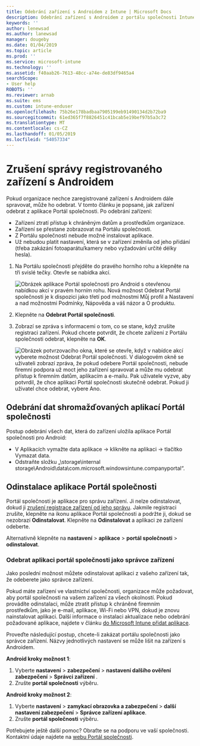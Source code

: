 ```yaml
---
title: Odebrání zařízení s Androidem z Intune | Microsoft Docs
description: Odebrání zařízení s Androidem z portálu společnosti Intune
keywords: ''
author: lenewsad
ms.author: lanewsad
manager: dougeby
ms.date: 01/04/2019
ms.topic: article
ms.prod: ''
ms.service: microsoft-intune
ms.technology: ''
ms.assetid: f40aab26-7613-48cc-a74e-de83df9465a4
searchScope:
- User help
ROBOTS: ''
ms.reviewer: arnab
ms.suite: ems
ms.custom: intune-enduser
ms.openlocfilehash: 75b26e178badbaa7905199eb91490134d2b72ba9
ms.sourcegitcommit: 61ed365f7f8826451c41bcab5e19bef97b5a3c72
ms.translationtype: MT
ms.contentlocale: cs-CZ
ms.lasthandoff: 01/05/2019
ms.locfileid: "54057334"
---
```

# <a name="unenroll-your-android-device-from-management"></a>Zrušení správy registrovaného zařízení s Androidem  

Pokud organizace nechce zaregistrované zařízení s Androidem dále spravovat, může ho odebrat. V tomto článku je popsané, jak zařízení odebrat z aplikace Portál společnosti. Po odebrání zařízení:  

* Zařízení ztratí přístup k chráněným datům a prostředkům organizace.
* Zařízení se přestane zobrazovat na Portálu společnosti.
* Z Portálu společnosti nebude možné instalovat aplikace.
* Už nebudou platit nastavení, která se v zařízení změnila od jeho přidání (třeba zakázání fotoaparátu/kamery nebo vyžadování určité délky hesla).  

1. Na Portálu společnosti přejděte do pravého horního rohu a klepněte na tři svislé tečky. Otevře se nabídka akcí.

   ![Obrázek aplikace Portál společnosti pro Android s otevřenou nabídkou akcí v pravém horním rohu. Nová možnost Odebrat Portál společnosti je k dispozici jako třetí pod možnostmi Můj profil a Nastavení a nad možnostmi Podmínky, Nápověda a váš názor a O produktu.](./media/android_remove_cp_menu_action_after_1705.png)

2. Klepněte na **Odebrat Portál společnosti**.  

3. Zobrazí se zpráva s informacemi o tom, co se stane, když zrušíte registraci zařízení. Pokud chcete potvrdit, že chcete zařízení z Portálu společnosti odebrat, klepněte na **OK**.

   ![Obrázek potvrzovacího okna, které se otevře, když v nabídce akcí vyberete možnost Odebrat Portál společnosti. V dialogovém okně se uživateli zobrazí zpráva, že pokud odebere Portál společnosti, nebude firemní podpora už moct jeho zařízení spravovat a může mu odebrat přístup k firemním datům, aplikacím a e-mailu. Pak uživatele vyzve, aby potvrdil, že chce aplikaci Portál společnosti skutečně odebrat. Pokud ji uživatel chce odebrat, vybere Ano.](./media/android_remove_cp_menu_confirmation_after_1705.png)

## <a name="removing-data-collected-by-the-company-portal-app"></a>Odebrání dat shromažďovaných aplikací Portál společnosti  

Postup odebrání všech dat, která do zařízení uložila aplikace Portál společnosti pro Android:

-   V Aplikacích vymažte data aplikace -> klikněte na aplikaci -> tlačítko Vymazat data.
-   Odstraňte složku „\storage\internal storage\Android\data\com.microsoft.windowsintune.companyportal“.

## <a name="uninstall-the-company-portal-app"></a>Odinstalace aplikace Portál společnosti  
Portál společnosti je aplikace pro správu zařízení. Ji nelze odinstalovat, dokud ji [zrušení registrace zařízení od jeho správu](unenroll-your-device-from-intune-android.md#unenroll-your-android-device-from-management). Jakmile registraci zrušíte, klepněte na ikonu aplikace Portál společnosti a podržte ji, dokud se nezobrazí **Odinstalovat**. Klepněte na **Odinstalovat** a aplikaci ze zařízení odeberte.  

Alternativně klepněte na **nastavení** > **aplikace** > **portál společnosti** > **odinstalovat**.  

### <a name="remove-company-portal-app-as-device-administrator"></a>Odebrat aplikaci portál společnosti jako správce zařízení  
Jako poslední možnost můžete odinstalovat aplikaci z vašeho zařízení tak, že odeberete jako správce zařízení.  

Pokud máte zařízení ve vlastnictví společnosti, organizace může požadovat, aby portál společnosti na vašem zařízení za všech okolností. Pokud provádíte odinstalaci, může ztratit přístup k chráněné firemním prostředkům, jako je e-mail, aplikace, Wi-Fi nebo VPN, dokud je znovu nainstalovat aplikaci. Další informace o instalaci aktualizace nebo odebrání požadované aplikace, najdete v článku [do Microsoft Intune přidat aplikace](https://docs.microsoft.com/intune/apps-add#apps-that-are-added-automatically-by-intune).  

Proveďte následující postup, chcete-li zakázat portálu společnosti jako správce zařízení. Názvy jednotlivých nastavení se může lišit na zařízení s Androidem.  

**Android kroky možnost 1**:  
1. Vyberte **nastavení** > **zabezpečení** > **nastavení dalšího ověření zabezpečení** > **Správci zařízení** .  
2. Zrušte **portál společnosti** výběru.  

**Android kroky možnost 2**:  
1. Vyberte **nastavení** > **zamykací obrazovka a zabezpečení** > **další nastavení zabezpečení** > **Správce zařízení aplikace**.  
2. Zrušte **portál společnosti** výběru.    

Potřebujete ještě další pomoc? Obraťte se na podporu ve vaší společnosti. Kontaktní údaje najdete na [webu Portál společnosti](https://go.microsoft.com/fwlink/?linkid=2010980).

